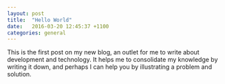 ```yaml
---
layout: post
title:  "Hello World"
date:   2016-03-20 12:45:37 +1100
categories: general
---
```


This is the first post on my new blog, an outlet for me to write about development and technology. It helps me to consolidate my knowledge by writing it down, and perhaps I can help you by illustrating a problem and solution.